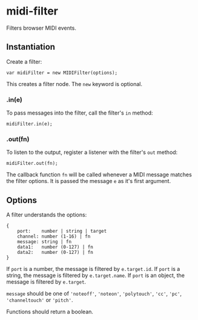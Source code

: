 # midi-filter

Filters browser MIDI events.


## Instantiation

Create a filter:

    var midiFilter = new MIDIFilter(options);

This creates a filter node.
The <code>new</code> keyword is optional.


### .in(e)

To pass messages into the filter, call the filter's <code>in</code> method:

    midiFilter.in(e);


### .out(fn)

To listen to the output, register a listener with the filter's <code>out</code> method:

    midiFilter.out(fn);

The callback function <code>fn</code> will be called whenever a MIDI message matches
the filter options. It is passed the message <code>e</code> as it's first argument.


## Options

A filter understands the options:

    {
        port:    number | string | target
        channel: number (1-16) | fn
        message: string | fn
        data1:   number (0-127) | fn
        data2:   number (0-127) | fn
    }

If <code>port</code> is a number, the message is filtered by <code>e.target.id</code>.
If <code>port</code> is a string, the message is filtered by <code>e.target.name</code>.
If <code>port</code> is an object, the message is filtered by <code>e.target</code>.

<code>message</code> should be one of <code>'noteoff'</code>, <code>'noteon'</code>,
<code>'polytouch'</code>, <code>'cc'</code>, <code>'pc'</code>, <code>'channeltouch'</code> or
<code>'pitch'</code>.

Functions should return a boolean.